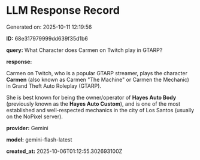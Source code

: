 # LLM Response Record

Generated on: 2025-10-11 12:19:56

**ID:** 68e317979999dd639f35d1b6

**query:** What Character does Carmen on Twitch play in GTARP?

**response:**

Carmen on Twitch, who is a popular GTARP streamer, plays the character **Carmen** (also known as Carmen "The Machine" or Carmen the Mechanic) in Grand Theft Auto Roleplay (GTARP).

She is best known for being the owner/operator of **Hayes Auto Body** (previously known as the **Hayes Auto Custom**), and is one of the most established and well-respected mechanics in the city of Los Santos (usually on the NoPixel server).

**provider:** Gemini

**model:** gemini-flash-latest

**created_at:** 2025-10-06T01:12:55.302693100Z

